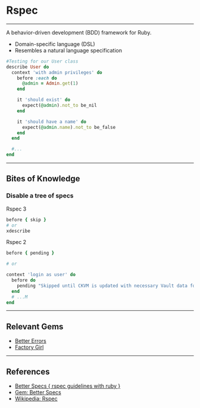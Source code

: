 # Rspec

---

A behavior-driven development (BDD) framework for Ruby.

-   Domain-specific language (DSL)
-   Resembles a natural language specification

```ruby
#Testing for our User class
describe User do
  context 'with admin privileges' do
    before :each do
      @admin = Admin.get(1)
    end

    it 'should exist' do
      expect(@admin).not_to be_nil
    end

    it 'should have a name' do
      expect(@admin.name).not_to be_false
    end
  end

  #...
end
```

---

## Bites of Knowledge

### Disable a tree of specs

Rspec 3

```ruby
before { skip }
# or
xdescribe
```

Rspec 2

```ruby
before { pending }

# or

context 'login as user' do
  before do
    pending "Skipped until CKVM is updated with necessary Vault data for this functionality to work."
  end
  # ...M
end
```

---

## Relevant Gems

-   [Better Errors](https://github.com/charliesome/better_errors)
-   [Factory Girl](https://github.com/thoughtbot/factory_girl)

---

## References

-   [Better Specs { rspec guidelines with ruby }](http://betterspecs.org)
-   [Gem: Better Specs](https://github.com/lelylan/betterspecs)
-   [Wikipedia: Rspec](https://en.wikipedia.org/wiki/RSpec)
